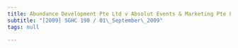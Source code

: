 ```yaml
---
title: Abundance Development Pte Ltd v Absolut Events & Marketing Pte Ltd
subtitle: "[2009] SGHC 198 / 01\_September\_2009"
tags: null

---
```


